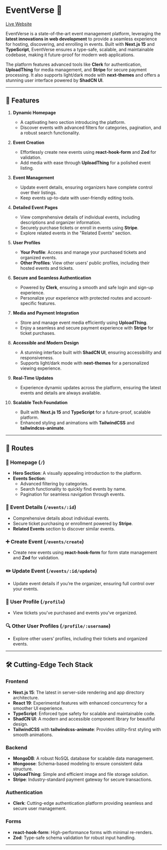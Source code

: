# EventVerse 🎉

[Live Website](https://eventversely.vercel.app/)

EventVerse is a state-of-the-art event management platform, leveraging the **latest innovations in web development** to provide a seamless experience for hosting, discovering, and enrolling in events. Built with **Next.js 15** and **TypeScript**, EventVerse ensures a type-safe, scalable, and maintainable codebase, making it future-proof for modern web applications.

The platform features advanced tools like **Clerk** for authentication, **UploadThing** for media management, and **Stripe** for secure payment processing. It also supports light/dark mode with **next-themes** and offers a stunning user interface powered by **ShadCN UI**.

---

## 🚀 Features

1. **Dynamic Homepage**

   - A captivating hero section introducing the platform.
   - Discover events with advanced filters for categories, pagination, and a robust search functionality.


2. **Event Creation**

   - Effortlessly create new events using **react-hook-form** and **Zod** for validation.
   - Add media with ease through **UploadThing** for a polished event listing.

3. **Event Management**

   - Update event details, ensuring organizers have complete control over their listings.
   - Keep events up-to-date with user-friendly editing tools.

4. **Detailed Event Pages**

   - View comprehensive details of individual events, including descriptions and organizer information.
   - Securely purchase tickets or enroll in events using **Stripe**.
   - Explore related events in the "Related Events" section.

5. **User Profiles**

   - **Your Profile**: Access and manage your purchased tickets and organized events.
   - **Other Profiles**: View other users’ public profiles, including their hosted events and tickets.

6. **Secure and Seamless Authentication**

   - Powered by **Clerk**, ensuring a smooth and safe login and sign-up experience.
   - Personalize your experience with protected routes and account-specific features.

7. **Media and Payment Integration**

   - Store and manage event media efficiently using **UploadThing**.
   - Enjoy a seamless and secure payment experience with **Stripe** for ticket purchases.

8. **Accessible and Modern Design**

   - A stunning interface built with **ShadCN UI**, ensuring accessibility and responsiveness.
   - Supports light/dark mode with **next-themes** for a personalized viewing experience.

9. **Real-Time Updates**

   - Experience dynamic updates across the platform, ensuring the latest events and details are always available.

10. **Scalable Tech Foundation**
    - Built with **Next.js 15** and **TypeScript** for a future-proof, scalable platform.
    - Enhanced styling and animations with **TailwindCSS** and **tailwindcss-animate**.

---

## 🚀 Routes

### 🌟 Homepage (`/`)

- **Hero Section**: A visually appealing introduction to the platform.
- **Events Section**:
  - Advanced filtering by categories.
  - Search functionality to quickly find events by name.
  - Pagination for seamless navigation through events.

### 📄 Event Details (`/events/:id`)

- Comprehensive details about individual events.
- Secure ticket purchasing or enrollment powered by **Stripe**.
- **Related Events** section to discover similar events.

### ➕ Create Event (`/events/create`)

- Create new events using **react-hook-form** for form state management and **Zod** for validation.

### ✏️ Update Event (`/events/:id/update`)

- Update event details if you’re the organizer, ensuring full control over your events.

### 👤 User Profile (`/profile`)

- View tickets you've purchased and events you've organized.

### 🔍 Other User Profiles (`/profile/:username`)

- Explore other users’ profiles, including their tickets and organized events.

---

## 🛠️ Cutting-Edge Tech Stack

### **Frontend**

- **Next.js 15**: The latest in server-side rendering and app directory architecture.
- **React 19**: Experimental features with enhanced concurrency for a smoother UI experience.
- **TypeScript**: Enforced type safety for scalable and maintainable code.
- **ShadCN UI**: A modern and accessible component library for beautiful design.
- **TailwindCSS** with **tailwindcss-animate**: Provides utility-first styling with smooth animations.

### **Backend**

- **MongoDB**: A robust NoSQL database for scalable data management.
- **Mongoose**: Schema-based modeling to ensure consistent data structure.
- **UploadThing**: Simple and efficient image and file storage solution.
- **Stripe**: Industry-standard payment gateway for secure transactions.

### **Authentication**

- **Clerk**: Cutting-edge authentication platform providing seamless and secure user management.

### **Forms**

- **react-hook-form**: High-performance forms with minimal re-renders.
- **Zod**: Type-safe schema validation for robust input handling.

---
